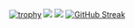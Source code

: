 [![trophy](https://github-profile-trophy.vercel.app/?username=VGmaster670)](https://github.com/ryo-ma/github-profile-trophy)
![](https://github-readme-stats.vercel.app/api?username=VGmaster670&show_icons=true&count_private=true)
![](https://github-readme-stats.vercel.app/api/top-langs/?username=VGmaster670&layout=compact)
[![GitHub Streak](https://streak-stats.demolab.com/?user=VGmaster670)](https://git.io/streak-stats)
